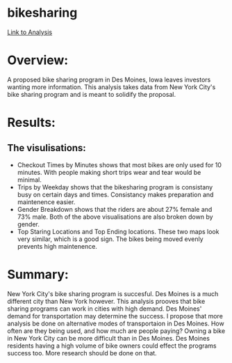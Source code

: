 # bikesharing
[Link to Analysis](https://public.tableau.com/app/profile/james.harkin/viz/bikesharing_16387868484220/Story1)

# Overview:
A proposed bike sharing program in Des Moines, Iowa leaves investors wanting more information. This analysis takes data from New York City's bike sharing program and is meant to solidify the proposal.
# Results:
## The visulisations:
* Checkout Times by Minutes shows that most bikes are only used for 10 minutes. With people making short trips wear and tear would be minimal.
* Trips by Weekday shows that the bikesharing program is consistany busy on certain days and times. Consistancy makes preparation and maintenence easier.
* Gender Breakdown shows that the riders are about 27% female and 73% male. Both of the above visualisations are also broken down by gender.
* Top Staring Locations and Top Ending locations. These two maps look very similar, which is a good sign. The bikes being moved evenly prevents high maintenence.
# Summary:
New York City's bike sharing program is succesful. Des Moines is a much different city than New York however. This analysis prooves that bike sharing programs can work in cities with high demand. Des Moines' demand for transportation may determine the success.
I propose that more analysis be done on alternative modes of transportaion in Des Moines. How often are they being used, and how much are people paying?
Owning a bike in New York City can be more difficult than in Des Moines. Des Moines residents having a high volume of bike owners could effect the programs success too. More research should be done on that.
